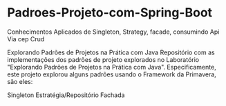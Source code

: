 # Padroes-Projeto-com-Spring-Boot
Conhecimentos Aplicados de Singleton, Strategy, facade, consumindo Api Via cep Crud 

Explorando Padrões de Projetos na Prática com Java
Repositório com as implementações dos padrões de projeto explorados no Laboratório "Explorando Padrões de Projetos na Prática com Java". Especificamente, este projeto explorou alguns padrões usando o Framework da Primavera, são eles:

Singleton
Estratégia/Repositório
Fachada
